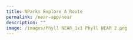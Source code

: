 ```yaml
---
title: NParks Explore A Route
permalink: /near-app/near
description: ""
image: /images/Phyll NEAR_1x1 Phyll NEAR 2.png
---
```

